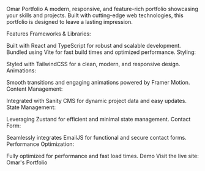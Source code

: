 Omar Portfolio
A modern, responsive, and feature-rich portfolio showcasing your skills and projects. Built with cutting-edge web technologies, this portfolio is designed to leave a lasting impression.

Features
Frameworks & Libraries:

Built with React and TypeScript for robust and scalable development.
Bundled using Vite for fast build times and optimized performance.
Styling:

Styled with TailwindCSS for a clean, modern, and responsive design.
Animations:

Smooth transitions and engaging animations powered by Framer Motion.
Content Management:

Integrated with Sanity CMS for dynamic project data and easy updates.
State Management:

Leveraging Zustand for efficient and minimal state management.
Contact Form:

Seamlessly integrates EmailJS for functional and secure contact forms.
Performance Optimization:

Fully optimized for performance and fast load times.
Demo
Visit the live site: Omar's Portfolio
